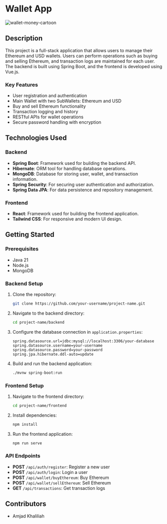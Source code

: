 # Wallet App

![wallet-money-cartoon](https://github.com/user-attachments/assets/3818ae7a-06c7-4dc3-aad2-d7f0acc3b0a1)

## Description

This project is a full-stack application that allows users to manage their Ethereum and USD wallets. Users can perform operations such as buying and selling Ethereum, and transaction logs are maintained for each user. The backend is built using Spring Boot, and the frontend is developed using Vue.js.

### Key Features
- User registration and authentication
- Main Wallet with two SubWallets: Ethereum and USD
- Buy and sell Ethereum functionality
- Transaction logging and history
- RESTful APIs for wallet operations
- Secure password handling with encryption

## Technologies Used

### Backend
- **Spring Boot**: Framework used for building the backend API.
- **Hibernate**: ORM tool for handling database operations.
- **MongoDB**: Database for storing user, wallet, and transaction information.
- **Spring Security**: For securing user authentication and authorization.
- **Spring Data JPA**: For data persistence and repository management.

### Frontend
- **React**: Framework used for building the frontend application.
- **Tailwind CSS**: For responsive and modern UI design.

## Getting Started

### Prerequisites
- Java 21
- Node.js
- MongoDB

### Backend Setup

1. Clone the repository:
    ```sh
    git clone https://github.com/your-username/project-name.git
    ```
2. Navigate to the backend directory:
    ```sh
    cd project-name/backend
    ```
3. Configure the database connection in `application.properties`:
    ```properties
    spring.datasource.url=jdbc:mysql://localhost:3306/your-database
    spring.datasource.username=your-username
    spring.datasource.password=your-password
    spring.jpa.hibernate.ddl-auto=update
    ```
4. Build and run the backend application:
    ```sh
    ./mvnw spring-boot:run
    ```

### Frontend Setup

1. Navigate to the frontend directory:
    ```sh
    cd project-name/frontend
    ```
2. Install dependencies:
    ```sh
    npm install
    ```
3. Run the frontend application:
    ```sh
    npm run serve
    ```

### API Endpoints

- **POST** `/api/auth/register`: Register a new user
- **POST** `/api/auth/login`: Login a user
- **POST** `/api/wallet/buyEthereum`: Buy Ethereum
- **POST** `/api/wallet/sellEthereum`: Sell Ethereum
- **GET** `/api/transactions`: Get transaction logs

## Contributors

- Amjad Khaliliah

